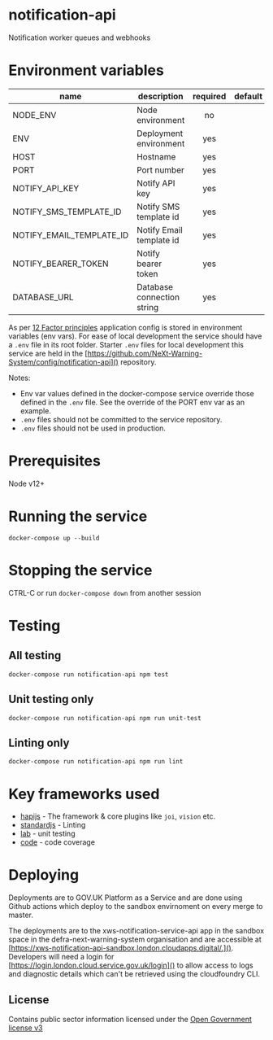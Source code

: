 # notification-api

Notification worker queues and webhooks

# Environment variables

| name                     | description                | required   | default   | valid                         | notes   |
| ----------               | ------------------         | :--------: | --------- | :---------------------------: | ------- |
| NODE_ENV                 | Node environment           | no         |           | dev,test,prod                 |         |
| ENV                      | Deployment environment     | yes        |           | local,sandbox,test,production |         |
| HOST                     | Hostname                   | yes        |           |                               |         |
| PORT                     | Port number                | yes        |           |                               |         |
| NOTIFY_API_KEY           | Notify API key             | yes        |           |                               |         |
| NOTIFY_SMS_TEMPLATE_ID   | Notify SMS template id     | yes        |           |                               |         |
| NOTIFY_EMAIL_TEMPLATE_ID | Notify Email template id   | yes        |           |                               |         |
| NOTIFY_BEARER_TOKEN      | Notify bearer token        | yes        |           |                               |         |
| DATABASE_URL             | Database connection string | yes        |           |                               |         |

As per [12 Factor principles](https://12factor.net/config) application config is stored in environment variables (env vars). For ease of local development the service should have a `.env` file in its root folder. Starter `.env` files for local development this service are held in the [https://github.com/NeXt-Warning-System/config/notification-api]() repository.

Notes:
* Env var values defined in the docker-compose service override those defined in the `.env` file. See the override of the PORT env var as an example.
* `.env` files should not be committed to the service repository.
* `.env` files should not be used in production.

# Prerequisites

Node v12+

# Running the service

`docker-compose up --build`

# Stopping the service

CTRL-C or run `docker-compose down` from another session

# Testing

## All testing

`docker-compose run notification-api npm test`

## Unit testing only

`docker-compose run notification-api npm run unit-test`

## Linting only

`docker-compose run notification-api npm run lint`

# Key frameworks used

- [hapijs](https://github.com/hapijs/hapi) - The framework & core plugins like `joi`, `vision` etc.
- [standardjs](http://standardjs.com/) - Linting
- [lab](https://github.com/hapijs/lab) - unit testing
- [code](https://github.com/hapijs/code) - code coverage

# Deploying

Deployments are to GOV.UK Platform as a Service and are done using Github actions which deploy to the sandbox envirnoment on every merge to master.

The deployments are to the xws-notification-service-api app in the sandbox space in the defra-next-warning-system organisation and are accessible at [https://xws-notification-api-sandbox.london.cloudapps.digital/.](). Developers will need a login for [https://login.london.cloud.service.gov.uk/login]() to allow access to logs and diagnostic details which can't be retrieved using the cloudfoundry CLI.

## License

Contains public sector information licensed under the [Open Government license v3](./LICENCE)
